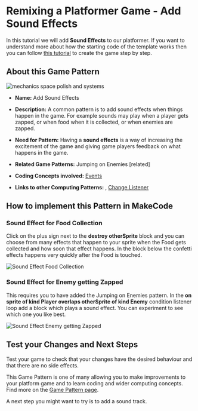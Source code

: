 # Remixing a Platformer Game - Add Sound Effects

In this tutorial we will add **Sound Effects** to our platformer.
If you want to understand more about how the starting code of the template works then you can follow [this tutorial](https://arcade.makecode.com/beta#tutorial:https://github.com/mickfuzz/makecode-platformer-101)
 to create the game step by step.

## About this Game Pattern

![mechanics space polish and systems](https://raw.githubusercontent.com/mickfuzz/makecode-platformer-101/master/images/patterns/gameMechanics_more_levels.jpg)

* **Name:** Add Sound Effects

* **Description:** A common pattern is to add sound effects when things happen in the game. For example sounds may play when a player gets
zapped, or when food when it is collected, or when enemies are zapped.

* **Need for Pattern:** Having a **sound effects** is a way of increasing the excitement of the game and giving game players
feedback on what happens in the game.

* **Related Game Patterns:** Jumping on Enemies [related]

* **Coding Concepts involved:** [Events](learningDimensions#events)

* **Links to other Computing Patterns:** , [Change Listener](learningDimensions#change-listener)

## How to implement this Pattern in MakeCode

### Sound Effect for Food Collection

Click on the plus sign next to the **destroy otherSprite** block and you can choose from many effects that happen to your
sprite when the Food gets collected and how soon that effect happens. In the block below the confetti effects happens very quickly
after the Food is touched.

![Sound Effect Food Collection](https://raw.githubusercontent.com/mickfuzz/makecode-platformer-101/master/images/soundEffect1.png)

### Sound Effect for Enemy getting Zapped

This requires you to have added the Jumping on Enemies pattern. In the **on sprite of kind Player overlaps otherSprite of kind Enemy**
condition listener loop add a block which plays a sound effect. You can experiment to see which one you like best.  

![Sound Effect Enemy getting Zapped](https://raw.githubusercontent.com/mickfuzz/makecode-platformer-101/master/images/soundEffect2.png)

## Test your Changes and Next Steps

Test your game to check that your changes have the desired behaviour and that there are no side effects.

This Game Pattern is one of many allowing you to make improvements to your platform game and to learn coding and wider computing concepts. 
Find more on the [Game Pattern page](gamePatterns.md).

A next step you might want to try is to add a sound track.
